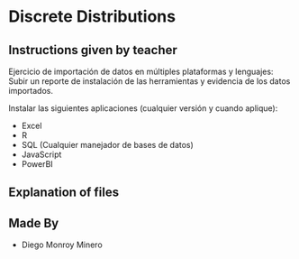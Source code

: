 # Discrete Distributions

## Instructions given by teacher 
Ejercicio de importación de datos en múltiples plataformas y lenguajes:
Subir un reporte de instalación de las herramientas y evidencia de los datos importados.

Instalar las siguientes aplicaciones (cualquier versión y cuando aplique):
* Excel
* R
* SQL (Cualquier manejador de bases de datos)
* JavaScript
* PowerBI

## Explanation of files


## Made By
- Diego Monroy Minero